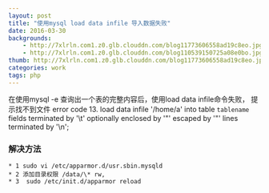 ```yaml
---
layout: post
title: "使用mysql load data infile 导入数据失败"
date: 2016-03-30
backgrounds:
    - http://7xlrln.com1.z0.glb.clouddn.com/blog11773606558ad19c8eo.jpg
    - http://7xlrln.com1.z0.glb.clouddn.com/blog110539150725a08e0bo.jpg
thumb: http://7xlrln.com1.z0.glb.clouddn.com/blog11773606558ad19c8eo.jpg?imageView2/1/w/200/h/200
categories: work
tags: php
---
```


在使用mysql -e 查询出一个表的完整内容后，使用load data infile命令失败， 提示找不到文件 error code 13.
load data infile '/home/a' into table `tablename` fields terminated by '\t' optionally enclosed by '"' escaped by '"' lines terminated by '\n';


### 解决方法

```
* 1 sudo vi /etc/apparmor.d/usr.sbin.mysqld
* 2 添加目录权限 /data/\* rw,
* 3  sudo /etc/init.d/apparmor reload
```